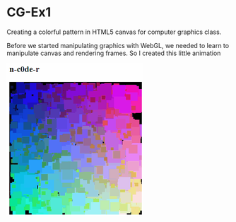 # CG-Ex1
Creating a colorful pattern in HTML5 canvas for computer graphics class.

Before we started manipulating graphics with WebGL, we needed to learn
to manipulate canvas and rendering frames. So I created this little animation

<img src="Canvas_show.gif">
